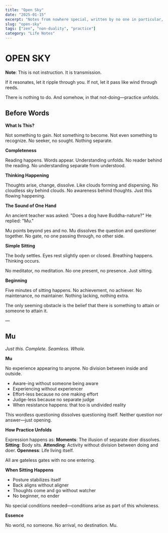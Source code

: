 ```yaml
---
title: "Open Sky"
date: "2025-01-15"
excerpt: "Notes from nowhere special, written by no one in particular, for anyone who's tired of looking for what they already are."
slug: "open-sky"
tags: ["zen", "non-duality", "practice"]
category: "Life Notes"
---
```


# **OPEN SKY**

**Note**: This is not instruction. It is transmission.

If it resonates, let it ripple through you. If not, let it pass like wind through reeds.

There is nothing to do. And somehow, in that not-doing—practice unfolds.

## **Before Words**

**What Is This?**

Not something to gain. Not something to become. Not even something to recognize.
No seeker, no sought. Nothing separate.

**Completeness**

Reading happens. Words appear. Understanding unfolds. No reader behind the reading. No understanding separate from understood.

**Thinking Happening**

Thoughts arise, change, dissolve. Like clouds forming and dispersing. No cloudless sky behind clouds. No awareness behind thoughts. Just this flowing happening.

**The Sound of One Hand**

An ancient teacher was asked: "Does a dog have Buddha-nature?" He replied: "Mu."

Mu points beyond yes and no. Mu dissolves the question and questioner together. No gate, no one passing through, no other side.

**Simple Sitting**

The body settles. Eyes rest slightly open or closed. Breathing happens. Thinking occurs.

No meditator, no meditation. No one present, no presence. Just sitting.

**Beginning**

Five minutes of sitting happens. No achievement, no achiever. No maintenance, no maintainer. Nothing lacking, nothing extra.

The only seeming obstacle is the belief that there is something to attain or someone to attain it.

—

## **Mu**

*Just this.*
*Complete.*
*Seamless.*
*Whole.*

**Mu**

No experience appearing to anyone. No division between inside and outside.

* Aware-ing without someone being aware
* Experiencing without experiencer
* Effort-less because no one making effort
* Judge-less because no separate judge
* When resistance happens: that too is undivided reality

This wordless questioning dissolves questioning itself. Neither question nor answer—just opening.

**How Practice Unfolds**

Expression happens as:
**Moments**: The illusion of separate doer dissolves.
**Sitting**: Body sits.
**Attending**: Activity without division between doing and doer.
**Openness**: Life living itself.

All are gateless gates with no one entering.

**When Sitting Happens**

* Posture stabilizes itself
* Back aligns without aligner
* Thoughts come and go without watcher
* No beginner, no ender

No special conditions needed—conditions arise as part of this wholeness.

**Essence**

No world, no someone. No arrival, no destination. Mu.
